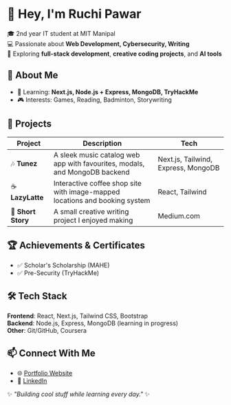 # 👋 Hey, I'm Ruchi Pawar  

🎓 2nd year IT student at MIT Manipal  
💻 Passionate about **Web Development, Cybersecurity, Writing**  
🚀 Exploring **full-stack development**, **creative coding projects**, and **AI tools**  


## 🌟 About Me    
- 🌱 Learning: **Next.js, Node.js + Express, MongoDB, TryHackMe**  
- 🎮 Interests: Games, Reading, Badminton, Storywriting    


## 📂 Projects  
| Project | Description | Tech |
|---------|-------------|------|
| 🎶 **Tunez** | A sleek music catalog web app with favourites, modals, and MongoDB backend | Next.js, Tailwind, Express, MongoDB |
| ☕ **LazyLatte** | Interactive coffee shop site with image-mapped locations and booking system | React, Tailwind |
| 📜 **Short Story** | A small creative writing project I enjoyed making | Medium.com |


## 🏆 Achievements & Certificates  
- ✅ Scholar's Scholarship (MAHE)  
- ✅ Pre-Security (TryHackMe)


## 🛠️ Tech Stack  
**Frontend**: React, Next.js, Tailwind CSS, Bootstrap  
**Backend**: Node.js, Express, MongoDB (learning in progress) <br>
**Other**: Git/GitHub, Coursera


## 📫 Connect With Me  
- 🌐 [Portfolio Website](https://www.linkedin.com/in/ruchi-pawar-636926309/)  
- 💼 [LinkedIn](https://github.com/halloween-bit16)  


✨ *"Building cool stuff while learning every day."* ✨
